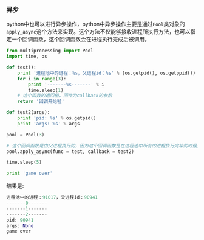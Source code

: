 ### 异步

python中也可以进行异步操作，python中异步操作主要是通过`Pool`类对象的`apply_async`这个方法来实现。这个方法不仅能够接收进程所执行方法，也可以指定一个回调函数，这个回调函数会在进程执行完成后被调用。

```python
from multiprocessing import Pool
import time, os

def test():
    print '进程池中的进程：%s，父进程id：%s' % (os.getpid(), os.getppid())
    for i in range(3):
        print '-------%s-------' % i
        time.sleep(1)
    # 这个函数的返回值，回作为callback的参数
    return '回调开始啦'

def test2(args):
    print 'pid: %s' % os.getpid()
    print 'args: %s' % args

pool = Pool(3)

# 这个回调函数是由父进程执行的，因为这个回调函数是在进程池中所有的进程执行完毕的时候会调用，所以是由父进程调用的
pool.apply_async(func = test, callback = test2)

time.sleep(5)

print 'game over'
```

结果是:

```python
进程池中的进程：91017，父进程id：90941
-------0-------
-------1-------
-------2-------
pid: 90941
args: None
game over
```